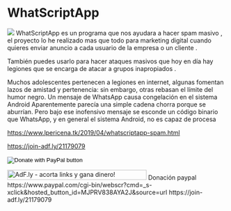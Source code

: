 # WhatScriptApp
![](https://3.bp.blogspot.com/-xwWevl-0q1w/XLfoeVtrBiI/AAAAAAAAO5w/UkOAK9XP5j8STBKWJBzZd_x-AeVvu1tTwCLcBGAs/s1600/Screenshot_49.png)
WhatScriptApp es un programa que nos ayudara a hacer spam masivo , el proyecto lo he realizado mas que todo para marketing digital cuando quieres enviar anuncio a cada usuario de la empresa o un cliente .

También puedes usarlo para hacer ataques masivos que hoy en día hay legiones que se encarga de atacar a grupos inapropiados .

Muchos adolescentes pertenecen a legiones en internet, algunas fomentan lazos de amistad y pertenencia: 
sin embargo, otras rebasan el límite del humor negro.
Un mensaje de WhatsApp causa congelación en el sistema Android
Aparentemente parecía una simple cadena chorra porque se aburrían. 
Pero bajo ese inofensivo mensaje se esconde un código binario que WhatsApp, y en general el sistema Android, no es capaz de procesa

https://www.lpericena.tk/2019/04/whatscriptapp-spam.html

https://join-adf.ly/21179079
<form action="https://www.paypal.com/cgi-bin/webscr" method="post" target="_top">
<input type="hidden" name="cmd" value="_s-xclick" />
<input type="hidden" name="hosted_button_id" value="MJPRV838AYA2J" />
<input type="image" src="https://www.paypalobjects.com/en_US/i/btn/btn_donateCC_LG.gif" border="0" name="submit" title="PayPal - The safer, easier way to pay online!" alt="Donate with PayPal button" />
<img alt="" border="0" src="https://www.paypal.com/en_BO/i/scr/pixel.gif" width="1" height="1" />
</form>
<!-- Start of adf.ly banner code --><a href="https://join-adf.ly/21179079"><img border="0" src="https://cdn.ay.gy/images/banners/adfly.350x19.1.png" width="320" height="23" title="AdF.ly - acorta links y gana dinero!" /></a>
<!-- End of adf.ly banner code -->
Donación paypal
https://www.paypal.com/cgi-bin/webscr?cmd=_s-xclick&hosted_button_id=MJPRV838AYA2J&source=url
https://join-adf.ly/21179079
